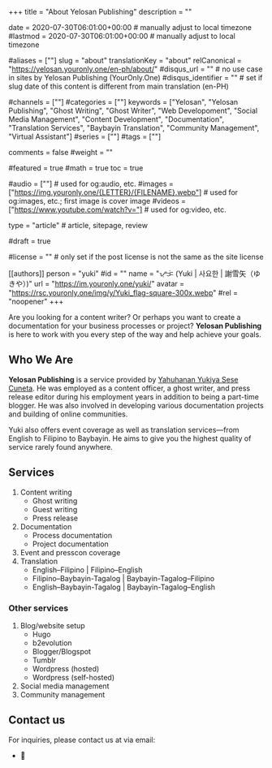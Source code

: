 +++
title = "About Yelosan Publishing"
description = ""

date = 2020-07-30T06:01:00+00:00                                          # manually adjust to local timezone
#lastmod = 2020-07-30T06:01:00+00:00                                       # manually adjust to local timezone

#aliases = [""]
slug = "about"
translationKey = "about"
relCanonical = "https://yelosan.youronly.one/en-ph/about/"
#disqus_url = ""                                                    # no use case in sites by Yelosan Publishing (YourOnly.One)
#disqus_identifier = ""                                             # set if slug date of this content is different from main translation (en-PH)

#channels = [""]
#categories = [""]
keywords = ["Yelosan", "Yelosan Publishing", "Ghost Writing", "Ghost Writer", "Web Developoment", "Social Media Management", "Content Development", "Documentation", "Translation Services", "Baybayin Translation", "Community Management", "Virtual Assistant"]
#series = [""]
#tags = [""]

comments = false
#weight = ""

#featured = true
#math = true
toc = true

#audio = [""]                                                          # used for og:audio, etc.
#images = ["https://img.youronly.one/{LETTER}/{FILENAME}.webp"]                 # used for og:images, etc.; first image is cover image
#videos = ["https://www.youtube.com/watch?v="]                         # used for og:video, etc.

type = "article"                                                           # article, sitepage, review

#draft = true

#license = ""                                                         # only set if the post license is not the same as the site license

[[authors]]
  person = "yuki"
  #id = ""
  name = "ᜌᜓᜃᜒ (Yuki | 사요한 | 謝雪矢（ゆきや）)"
  url = "https://im.youronly.one/yuki/"
  avatar = "https://rsc.youronly.one/img/y/Yuki_flag-square-300x.webp"
  #rel = "noopener"
+++

Are you looking for a content writer? Or perhaps you want to create a documentation for your business processes or project? **Yelosan Publishing** is here to work with you every step of the way and help achieve your goals.

## Who We Are

**Yelosan Publishing** is a service provided by [Yahuhanan Yukiya Sese Cuneta](https://iam.youronly.one). He was employed as a content officer, a ghost writer, and press release editor during his employment years in addition to being a part-time blogger. He was also involved in developing various documentation projects and building of online communities.

Yuki also offers event coverage as well as translation services—from English to Filipino to Baybayin. He aims to give you the highest quality of service rarely found anywhere.

## Services

1. Content writing
    - Ghost writing
    - Guest writing
    - Press release
1. Documentation
    - Process documentation
    - Project documentation
1. Event and presscon coverage
1. Translation
    - English–Filipino | Filipino–English
    - Filipino–Baybayin-Tagalog | Baybayin-Tagalog–Filipino
    - English–Baybayin-Tagalog | Baybayin-Tagalog–English

### Other services

1. Blog/website setup
    - Hugo
    - b2evolution
    - Blogger/Blogspot
    - Tumblr
    - Wordpress (hosted)
    - Wordpress (self-hosted)
1. Social media management
1. Community management

## Contact us

For inquiries, please contact us at via email:

- &#x1F4E7; <span class="email_yelosan"></span>
